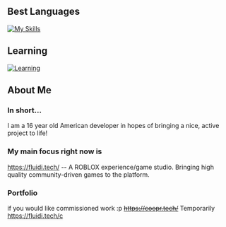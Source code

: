 ## Best Languages
[![My Skills](https://skillicons.dev/icons?i=lua,nodejs,js,java,cs,cpp,godot,bun,apple,swift&theme=light&perline=5)](https://skillicons.dev)

## Learning
[![Learning](https://skillicons.dev/icons?i=rust,ts,&theme=light&perline=5)](https://skillicons.dev)

## About Me

### In short...
I am a 16 year old American developer in hopes of bringing a nice, active project to life!

### My main focus right now is
https://fluidi.tech/ -- A ROBLOX experience/game studio. Bringing high quality community-driven games to the platform.

### Portfolio
if you would like commissioned work :p
~~https://coopr.tech/~~ Temporarily https://fluidi.tech/c
